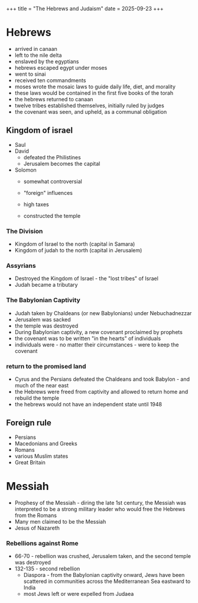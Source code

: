 +++
title = "The Hebrews and Judaism"
date = 2025-09-23
+++

# Hebrews
* arrived in canaan
* left to the nile delta
* enslaved by the egyptians
* hebrews escaped egypt under moses
* went to sinai
* received ten commandments
* moses wrote the mosaic laws to guide daily life, diet, and morality
* these laws would be contained in the first five books of the torah
* the hebrews returned to canaan
* twelve tribes established themselves, initially ruled by judges
* the covenant was seen, and upheld, as a communal obligation

## Kingdom of israel
* Saul
* David
    * defeated the Philistines
    * Jerusalem becomes the capital
* Solomon
    * somewhat controversial
    * "foreign" influences
    * high taxes

    * constructed the temple

### The Division
* Kingdom of Israel to the north (capital in Samara)
* Kingdom of judah to the north (capital in Jerusalem)

### Assyrians 
* Destroyed the Kingdom of Israel - the "lost tribes" of Israel
* Judah became a tributary

### The Babylonian Captivity
* Judah taken by Chaldeans (or new Babylonians) under Nebuchadnezzar
* Jerusalem was sacked
* the temple was destroyed
* During Babylonian captivity, a new covenant proclaimed by prophets
* the covenant was to be written "in the hearts" of individuals
* individuals were - no matter their circumstances - were to keep the covenant

### return to the promised land
* Cyrus and the Persians defeated the Chaldeans and took Babylon - and much of the near east
* the Hebrews were freed from captivity and allowed to return home and rebuild the temple
* the hebrews would not have an independent state until 1948

## Foreign rule
* Persians
* Macedonians and Greeks
* Romans
* various Muslim states
* Great Britain

# Messiah
* Prophesy of the Messiah - diring the late 1st century, the Messiah was interpreted to be a strong military leader who would free the Hebrews from the Romans
* Many men claimed to be the Messiah
* Jesus of Nazareth

### Rebellions against Rome
* 66-70 - rebellion was crushed, Jerusalem taken, and the second temple was destroyed
* 132-135 - second rebellion
    * Diaspora - from the Babylonian captivity onward, Jews have been scattered in communities across the Mediterranean Sea eastward to India
    * most Jews left or were expelled from Judaea

